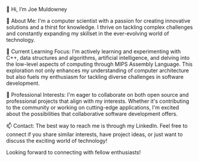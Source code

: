 👋 Hi, I’m Joe Muldowney

👀 About Me:
I'm a computer scientist with a passion for creating innovative solutions and a thirst for knowledge. I thrive on tackling complex challenges and constantly expanding my skillset in the ever-evolving world of technology.

🌱 Current Learning Focus:
I'm actively learning and experimenting with C++, data structures and algorithms, artificial intelligence, and delving into the low-level aspects of computing through MIPS Assembly Language. This exploration not only enhances my understanding of computer architecture but also fuels my enthusiasm for tackling diverse challenges in software development.

💼 Professional Interests:
I'm eager to collaborate on both open source and professional projects that align with my interests. Whether it's contributing to the community or working on cutting-edge applications, I'm excited about the possibilities that collaborative software development offers.

📫 Contact:
The best way to reach me is through my LinkedIn. Feel free to connect if you share similar interests, have project ideas, or just want to discuss the exciting world of technology!

Looking forward to connecting with fellow enthusiasts!
